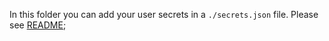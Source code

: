 In this folder you can add your user secrets in a `./secrets.json` file. Please see [README](../README.md##default-values); 